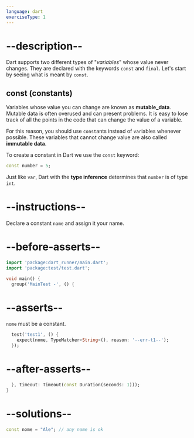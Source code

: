 ```yaml
---
language: dart
exerciseType: 1
---
```


# --description--

Dart supports two different types of "_variables_" whose value never changes. They are declared with the keywords `const` and `final`.
Let's start by seeing what is meant by `const`.

## const (constants)

Variables whose value you can change are known as __mutable_data__. Mutable data is often overused and can present problems. It is easy to lose track of all the points in the code that can change the value of a variable.

For this reason, you should use `const`ants instead of `var`iables whenever possible. These variables that cannot change value are also called __immutable data__.

To create a constant in Dart we use the `const` keyword:

```dart
const number = 5;
```

Just like `var`, Dart with the __type inference__ determines that `number` is of type `int`.

# --instructions--

Declare a constant `name` and assign it your name.

# --before-asserts--

```dart
import 'package:dart_runner/main.dart';
import 'package:test/test.dart';

void main() {
  group('MainTest -', () {
```

# --asserts--

`nome` must be a constant.

```dart
  test('test1', () {
    expect(nome, TypeMatcher<String>(), reason: '--err-t1--');
  });
```

# --after-asserts--

```dart
  }, timeout: Timeout(const Duration(seconds: 1)));
}
```

# --solutions--

```dart
const nome = "Ale"; // any name is ok
```
